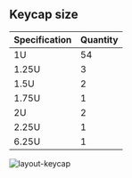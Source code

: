 ## Keycap size

| Specification | Quantity |
| ------------- | -------- |
| 1U            | 54       |
| 1.25U         | 3        |
| 1.5U          | 2        |
| 1.75U         | 1        |
| 2U            | 2        |
| 2.25U         | 1        |
| 6.25U         | 1        |

![layout-keycap](https://cdn.jsdelivr.net/gh/seatonjiang/gazlowe@main/layout/keycap/layout-gazlowe-keycap.png)